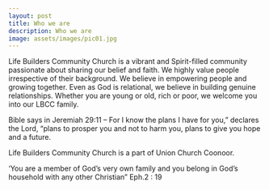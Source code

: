 ```yaml
---
layout: post
title: Who we are
description: Who we are
image: assets/images/pic01.jpg
---
```


Life Builders Community Church is a vibrant and Spirit-filled community passionate about sharing our belief and faith. We highly value people irrespective of their background. We believe in empowering people and growing together. Even as God is relational, we believe in building genuine relationships. Whether you are young or old, rich or poor, we welcome you into our LBCC family.

Bible says in Jeremiah 29:11 – For I know the plans I have for you,” declares the Lord, “plans to prosper you and not to harm you, plans to give you hope and a future.

Life Builders Community Church is a part of Union Church Coonoor.

‘You are a member of God’s very own family and you belong in God’s household with any other Christian” Eph.2 : 19
